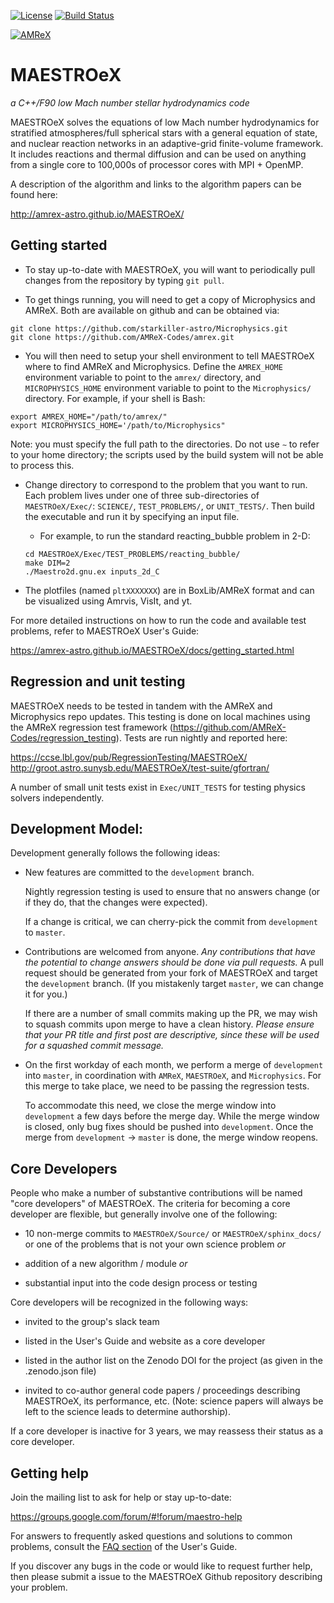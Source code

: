[![License](https://img.shields.io/badge/License-BSD%203--Clause-blue.svg)](https://opensource.org/licenses/BSD-3-Clause) [![Build Status](https://travis-ci.com/AMReX-Astro/MAESTROeX.svg?branch=development)](https://travis-ci.com/AMReX-Astro/MAESTROeX)

[![AMReX](https://amrex-codes.github.io/badges/powered%20by-AMReX-red.svg)](https://amrex-codes.github.io)

# MAESTROeX
*a C++/F90 low Mach number stellar hydrodynamics code*

MAESTROeX solves the equations of low Mach number hydrodynamics for
stratified atmospheres/full spherical stars with a general equation of state,
and nuclear reaction networks in an adaptive-grid finite-volume framework. It
includes reactions and thermal diffusion and can be used on anything
from a single core to 100,000s of processor cores with MPI + OpenMP.

A description of the algorithm and links to the algorithm papers can be found here:

http://amrex-astro.github.io/MAESTROeX/


## Getting started

- To stay up-to-date with MAESTROeX, you will want to periodically pull changes
from the repository by typing `git pull`.

- To get things running, you will need to get a copy of Microphysics and AMReX.
Both are available on github and can be obtained via:

```
git clone https://github.com/starkiller-astro/Microphysics.git
git clone https://github.com/AMReX-Codes/amrex.git
```

- You will then need to setup your shell environment to tell MAESTROeX where to
find AMReX and Microphysics. Define the `AMREX_HOME` environment variable to point
to the `amrex/` directory, and `MICROPHYSICS_HOME` environment variable to point
to the `Microphysics/` directory. For example, if your shell is Bash:

```
export AMREX_HOME="/path/to/amrex/"
export MICROPHYSICS_HOME='/path/to/Microphysics" 
```

Note: you must specify the full path to the directories. 
Do not use `∼` to refer to your home directory; the scripts used by 
the build system will not be able to process this.

- Change directory to correspond to the problem that you want to run. Each problem lives under 
one of three sub-directories of `MAESTROeX/Exec/`: `SCIENCE/`, `TEST_PROBLEMS/`, or `UNIT_TESTS/`.
Then build the executable and run it by specifying an input file. 

    * For example, to run the standard reacting_bubble problem in 2-D:

    ```
    cd MAESTROeX/Exec/TEST_PROBLEMS/reacting_bubble/
    make DIM=2
    ./Maestro2d.gnu.ex inputs_2d_C
    ```

- The plotfiles (named `pltXXXXXXX`) are in BoxLib/AMReX format and can be visualized 
using Amrvis, VisIt, and yt.


For more detailed instructions on how to run the code and available test problems, 
refer to MAESTROeX User's Guide: 

https://amrex-astro.github.io/MAESTROeX/docs/getting_started.html


## Regression and unit testing

MAESTROeX needs to be tested in tandem with the AMReX and Microphysics
repo updates.  This testing is done on local machines using the AMReX
regression test framework
(https://github.com/AMReX-Codes/regression_testing).  Tests are run
nightly and reported here:

https://ccse.lbl.gov/pub/RegressionTesting/MAESTROeX/
http://groot.astro.sunysb.edu/MAESTROeX/test-suite/gfortran/

A number of small unit tests exist in `Exec/UNIT_TESTS` for testing
physics solvers independently.


## Development Model:

Development generally follows the following ideas:

  * New features are committed to the `development` branch.

    Nightly regression testing is used to ensure that no answers
    change (or if they do, that the changes were expected).

    If a change is critical, we can cherry-pick the commit from
    `development` to `master`.

  * Contributions are welcomed from anyone.  *Any contributions that
    have the potential to change answers should be done via pull
    requests.*   A pull request should be generated from your fork of
    MAESTROeX and target the `development` branch.  (If you mistakenly
    target `master`, we can change it for you.)

    If there are a number of small commits making up the PR, we may
    wish to squash commits upon merge to have a clean history.
    *Please ensure that your PR title and first post are descriptive,
    since these will be used for a squashed commit message.*

  * On the first workday of each month, we perform a merge of
    `development` into `master`, in coordination with `AMReX`,
    `MAESTROeX`, and `Microphysics`.  For this merge to take place, we
    need to be passing the regression tests.

    To accommodate this need, we close the merge window into
    `development` a few days before the merge day.  While the merge
    window is closed, only bug fixes should be pushed into
    `development`.  Once the merge from `development` -> `master` is
    done, the merge window reopens.


## Core Developers

People who make a number of substantive contributions will be named
"core developers" of MAESTROeX.  The criteria for becoming a core
developer are flexible, but generally involve one of the following:

  * 10 non-merge commits to `MAESTROeX/Source/` or
    `MAESTROeX/sphinx_docs/` or one of the problems that is not your
    own science problem *or*

  * addition of a new algorithm / module  *or*

  * substantial input into the code design process or testing

Core developers will be recognized in the following ways:

  * invited to the group's slack team

  * listed in the User's Guide and website as a core developer

  * listed in the author list on the Zenodo DOI for the project
    (as given in the .zenodo.json file)

  * invited to co-author general code papers / proceedings describing
    MAESTROeX, its performance, etc.  (Note: science papers will always
    be left to the science leads to determine authorship).

If a core developer is inactive for 3 years, we may reassess their
status as a core developer.


## Getting help

Join the mailing list to ask for help or stay up-to-date:

https://groups.google.com/forum/#!forum/maestro-help

For answers to frequently asked questions and solutions to common problems, consult the [FAQ section](https://amrex-astro.github.io/MAESTROeX/docs/faq.html) of the User's Guide. 

If you discover any bugs in the code or would like to request further help, then please submit a issue to the MAESTROeX Github repository describing your problem.